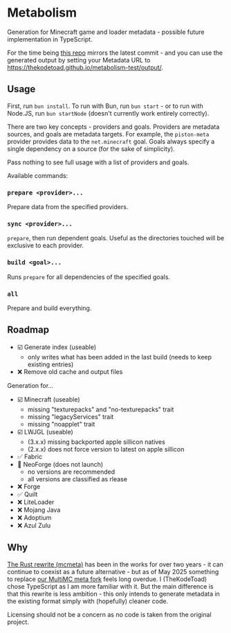 # Metabolism
Generation for Minecraft game and loader metadata - possible future implementation in TypeScript.

For the time being [this repo](https://github.com/TheKodeToad/metabolism-test) mirrors the latest commit - and you can use the generated output by setting your Metadata URL to https://thekodetoad.github.io/metabolism-test/output/.

## Usage
First, run `bun install`.
To run with Bun, run `bun start` - or to run with Node.JS, run `bun startNode` (doesn't currently work entirely correctly).

There are two key concepts - providers and goals. Providers are metadata sources, and goals are metadata targets.
For example, the `piston-meta` provider provides data to the `net.minecraft` goal.
Goals always specify a single dependency on a source (for the sake of simplicity).

Pass nothing to see full usage with a list of providers and goals.

Available commands:

### `prepare <provider>...`
Prepare data from the specified providers.

### `sync <provider>...`
`prepare`, then run dependent goals. Useful as the directories touched will be exclusive to each provider.

### `build <goal>...`
Runs `prepare` for all dependencies of the specified goals.

### `all`
Prepare and build everything.

## Roadmap
- ☑️ Generate index (useable)
  - only writes what has been added in the last build (needs to keep existing entries)
- ❌ Remove old cache and output files

Generation for...
- ☑️ Minecraft (useable)
  - missing "texturepacks" and "no-texturepacks" trait
  - missing "legacyServices" trait
  - missing "noapplet" trait
- ☑️ LWJGL (useable)
  - (3.x.x) missing backported apple sillicon natives
  - (2.x.x) does not force version to latest on apple sillicon
- ✅ Fabric
- 🚧 NeoForge (does not launch)
  - no versions are recommended
  - all versions are classified as rlease
- ❌ Forge
- ✅ Quilt
- ❌ LiteLoader
- ❌ Mojang Java
- ❌ Adoptium
- ❌ Azul Zulu

## Why

[The Rust rewrite (mcmeta)](https://github.com/PrismLauncher/mcmeta) has been in the works for over two years - it can continue to coexist as a future alternative - but as of May 2025 something to replace [our MultiMC meta fork](https://github.com/prismLauncher/meta) feels long overdue.
I (TheKodeToad) chose TypeScript as I am more familiar with it. But the main difference is that this rewrite is less ambition - this only intends to generate metadata in the existing format simply with (hopefully) cleaner code.

Licensing should not be a concern as no code is taken from the original project.
